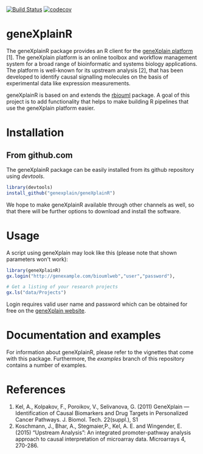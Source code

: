 [![Build Status](https://travis-ci.org/genexplain/geneXplainR.svg?branch=master)](https://travis-ci.org/genexplain/geneXplainR)
[![codecov](https://codecov.io/gh/genexplain/geneXplainR/branch/master/graph/badge.svg)](https://codecov.io/gh/genexplain/geneXplainR)

# geneXplainR

The geneXplainR package provides an R client for the 
[geneXplain platform](http://genexplain.com/genexplain-platform/) [1]. 
The geneXplain platform is an online toolbox and workflow management 
system for a broad range of bioinformatic and systems biology applications.
The platform is well-known for its upstream analysis [2], that has been
developed to identify causal signalling molecules on the basis of experimental data
like expression measurements.

geneXplainR is based on and extends the [rbiouml](https://cran.r-project.org/package=rbiouml) package.
A goal of this project is to add functionality that helps to make building R pipelines that use the geneXplain platform easier.

# Installation

## From github.com

The geneXplainR package can be easily installed from its github repository using *devtools*.

```R
library(devtools)
install_github("genexplain/geneXplainR")
```

We hope to make geneXplainR available through other channels as well, so that there will be further options
to download and install the software. 

# Usage

A script using geneXplain may look like this (please note that shown parameters won't work):

```R
library(geneXplainR)
gx.login("http://genexample.com/bioumlweb","user","password"),

# Get a listing of your research projects
gx.ls("data/Projects")
```

Login requires valid user name and password which can be obtained for free on the
[geneXplain website](http://genexplain.com/genexplain-platform-registration/).

# Documentation and examples

For information about geneXplainR, please refer to the vignettes that come with this package. Furthermore, the *examples* branch of this repository contains a number of examples.

# References

1. Kel, A., Kolpakov, F., Poroikov, V., Selivanova, G. (2011) GeneXplain — Identification of Causal Biomarkers and Drug Targets in Personalized Cancer Pathways. J. Biomol. Tech. 22(suppl.), S1
2. Koschmann, J., Bhar, A., Stegmaier,P., Kel, A. E. and Wingender, E. (2015) “Upstream Analysis”: An integrated promoter-pathway analysis approach to causal interpretation of microarray data. Microarrays 4, 270-286.
